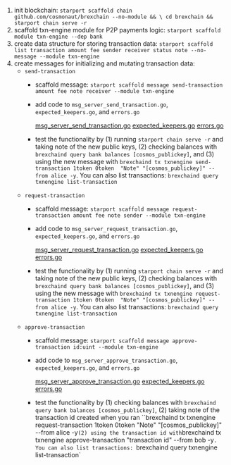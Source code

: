 1. init blockchain: `starport scaffold chain github.com/cosmonaut/brexchain --no-module && \
cd brexchain && starport chain serve -r`
2. scaffold txn-engine module for P2P payments logic: `starport scaffold module txn-engine --dep bank`
3. create data structure for storing transaction data: `starport scaffold list transaction amount fee sender receiver status note --no-message --module txn-engine`
4. create messages for initializing and mutating transaction data:
    - `send-transaction`
        - scaffold message: `starport scaffold message send-transaction amount fee note receiver --module txn-engine`
        - add code to `msg_server_send_transaction.go`, `expected_keepers.go`, and `errors.go`

          [msg_server_send_transaction.go](https://github.com/danmurphy1217/brexchain/blob/main/x/txnengine/keeper/msg_server_send_transaction.go)
          [expected_keepers.go](https://github.com/danmurphy1217/brexchain/blob/main/x/txnengine/types/expected_keepers.go)
          [errors.go](https://github.com/danmurphy1217/brexchain/blob/main/x/txnengine/types/errors.go)

        - test the functionality by 
           (1) running `starport chain serve -r` and taking note of the new public keys, 
           (2) checking balances with `brexchaind query bank balances [cosmos_publickey]`, and 
           (3) using the new message with `brexchaind tx txnengine send-transaction 1token 0token  "Note" "[cosmos_publickey]" --from alice -y`. 
               You can also list transactions: `brexchaind query txnengine list-transaction`
    - `request-transaction`
        - scaffold message: `starport scaffold message request-transaction amount fee note sender --module txn-engine`
        - add code to `msg_server_request_transaction.go`, `expected_keepers.go`, and `errors.go`

          [msg_server_request_transaction.go](https://github.com/danmurphy1217/brexchain/blob/main/x/txnengine/keeper/msg_server_request_transaction.go)
          [expected_keepers.go](https://github.com/danmurphy1217/brexchain/blob/main/x/txnengine/types/expected_keepers.go)
          [errors.go](https://github.com/danmurphy1217/brexchain/blob/main/x/txnengine/types/errors.go)

        - test the functionality by 
           (1) running `starport chain serve -r` and taking note of the new public keys, 
           (2) checking balances with `brexchaind query bank balances [cosmos_publickey]`, and 
           (3) using the new message with `brexchaind tx txnengine request-transaction 1token 0token  "Note" "[cosmos_publickey]" --from alice -y`. 
               You can also list transactions: `brexchaind query txnengine list-transaction`
    - `approve-transaction`
        - scaffold message: `starport scaffold message approve-transaction id:uint --module txn-engine`
        - add code to `msg_server_approve_transaction.go`, `expected_keepers.go`, and `errors.go`

          [msg_server_approve_transaction.go](https://github.com/danmurphy1217/brexchain/blob/main/x/txnengine/keeper/msg_server_approve_transaction.go)
          [expected_keepers.go](https://github.com/danmurphy1217/brexchain/blob/main/x/txnengine/types/expected_keepers.go)
          [errors.go](https://github.com/danmurphy1217/brexchain/blob/main/x/txnengine/types/errors.go)

        - test the functionality by 
           (1) checking balances with `brexchaind query bank balances [cosmos_publickey]`,
           (2) taking note of the transaction id created when you ran ``brexchaind tx txnengine request-transaction 1token 0token  "Note" "[cosmos_publickey]" --from alice -y`
           (2) using the transaction id with `brexchaind tx txnengine approve-transaction "transaction id" --from bob -y`. 
               You can also list transactions: `brexchaind query txnengine list-transaction`

